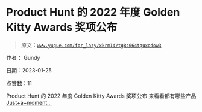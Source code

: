 # Product Hunt 的 2022 年度 Golden Kitty Awards 奖项公布

> 原文：[`www.yuque.com/for_lazy/xkrm14/tg8c064tquxodow3`](https://www.yuque.com/for_lazy/xkrm14/tg8c064tquxodow3)

作者： Gundy 

日期：2023-01-25 

点赞数：11 

Product Hunt 的 2022 年度 Golden Kitty Awards 奖项公布 来看看都有哪些产品 [Just+a+moment...](https://www.producthunt.com/golden-kitty-awards/hall-of-fame) 

